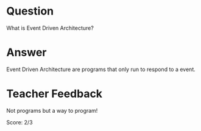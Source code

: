 # Question
What is Event Driven Architecture?

# Answer
Event Driven Architecture are programs that only run to respond to a event.

# Teacher Feedback

Not programs but a way to program!

Score: 2/3